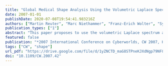 ```yaml
---
title: "Global Medical Shape Analysis Using the Volumetric Laplace Spectrum"
date: 2007-01-01
publishDate: 2020-07-08T19:54:41.983216Z
authors: ["Martin Reuter", "Marc Niethammer", "Franz-Erich Wolter", "Sylvain Bouix", "Martha Elizabeth Shenton"]
publication_types: ["1"]
abstract: "This paper proposes to use the volumetric Laplace spectrum as a global shape descriptor for medical shape analysis. The approach allows for shape comparisons using minimal shape preprocessing. In particular, no registration, mapping, or remeshing is necessary. All computations can be performed directly on the voxel representations of the shapes. The discriminatory power of the method is tested on a population of female caudate shapes (brain structure) of normal control subjects and of subjects with schizotypal personality disorder. The behavior and properties of the volumetric Laplace spectrum are discussed extensively for both the Dirichlet and Neumann boundary condition showing advantages of the Neumann spectra. Both, the computations of spectra on 3D voxel data for shape matching as well as the use of the Neumann spectrum for shape analysis are completely new."
featured: false
publication: "*2007 International Conference on Cyberworlds, CW 2007, Hannover, Germany, October 24-26, 2007*"
tags: ["CW", "shape"]
url_pdf: "https://drive.google.com/file/d/1yZNCTD_maG8STPneKJXdNgp79NF83uZv"
doi: "10.1109/CW.2007.42"
---
```


